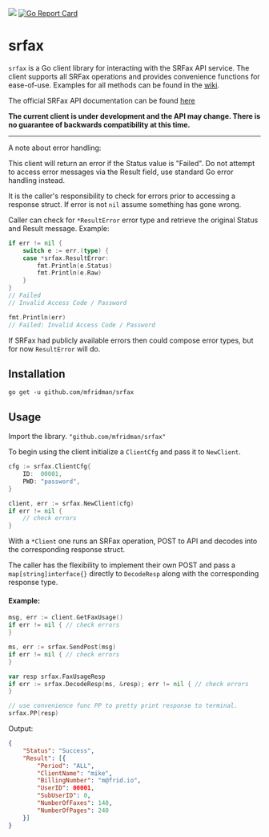 [![](https://godoc.org/github.com/mfridman/srfax?status.svg)](http://godoc.org/github.com/mfridman/srfax)
[![Go Report Card](https://goreportcard.com/badge/github.com/mfridman/srfax)](https://goreportcard.com/report/github.com/mfridman/srfax)
# srfax

`srfax` is a Go client library for interacting with the SRFax API service. The client supports all SRFax operations and provides convenience functions for ease-of-use. Examples for all methods can be found in the [wiki](https://github.com/mfridman/srfax/wiki).

The official SRFax API documentation can be found [here](https://www.srfax.com/api-page/getting-started/)

**The current client is under development and the API may change. There is no guarantee of backwards compatibility at this time.**

---

A note about error handling:

This client will return an error if the Status value is "Failed". Do not attempt to access error messages via the Result field, use standard Go error handling instead.

It is the caller's responsibility to check for errors prior to accessing a response struct. If error is not `nil` assume something has gone wrong.

Caller can check for `*ResultError` error type and retrieve the original Status and Result message. Example:

```go
if err != nil {
	switch e := err.(type) {
	case *srfax.ResultError:
		fmt.Println(e.Status)
		fmt.Println(e.Raw)
	}
}
// Failed
// Invalid Access Code / Password

fmt.Println(err)
// Failed: Invalid Access Code / Password
```

If SRFax had publicly available errors then could compose error types, but for now `ResultError` will do.

## Installation

    go get -u github.com/mfridman/srfax

## Usage

Import the library. `"github.com/mfridman/srfax"`

To begin using the client initialize a `ClientCfg` and pass it to `NewClient`.

```go
cfg := srfax.ClientCfg{
    ID:  00001,
    PWD: "password",
}

client, err := srfax.NewClient(cfg)
if err != nil {
    // check errors
}
```

With a `*Client` one runs an SRFax operation, POST to API and decodes into the corresponding response struct.

The caller has the flexibility to implement their own POST and pass a `map[string]interface{}` directly to `DecodeResp` along with the corresponding response type.

#### Example:

```go
msg, err := client.GetFaxUsage() 
if err != nil { // check errors 
}

ms, err := srfax.SendPost(msg)
if err != nil { // check errors
}

var resp srfax.FaxUsageResp
if err := srfax.DecodeResp(ms, &resp); err != nil { // check errors
}

// use convenience func PP to pretty print response to terminal.
srfax.PP(resp)
```
Output:
```json
{
    "Status": "Success",
    "Result": [{
        "Period": "ALL",
        "ClientName": "mike",
        "BillingNumber": "m@frid.io",
        "UserID": 00001,
        "SubUserID": 0,
        "NumberOfFaxes": 140,
        "NumberOfPages": 240
    }]
}
```